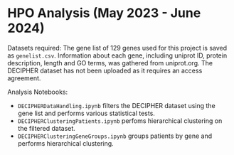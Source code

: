 # HPO Analysis (May 2023 - June 2024)
Datasets required: The gene list of 129 genes used for this project is saved as `genelist.csv`. Information about each gene, including uniprot ID, protein description, length and GO terms, was gathered from uniprot.org. The DECIPHER dataset has not been uploaded as it requires an access agreement.

Analysis Notebooks:
- `DECIPHERDataHandling.ipynb` filters the DECIPHER dataset using the gene list and performs various statistical tests.
- `DECIPHERClusteringPatients.ipynb` perfoms hierarchical clustering on the filtered dataset.
- `DECIPHERClusteringGeneGroups.ipynb` groups patients by gene and performs hierarchical clustering.

